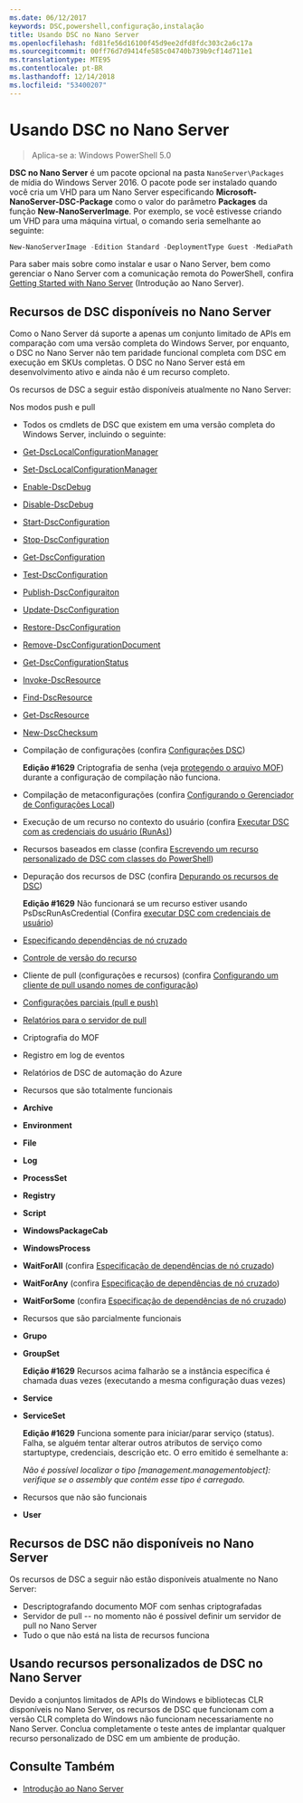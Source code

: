 ```yaml
---
ms.date: 06/12/2017
keywords: DSC,powershell,configuração,instalação
title: Usando DSC no Nano Server
ms.openlocfilehash: fd81fe56d16100f45d9ee2dfd8fdc303c2a6c17a
ms.sourcegitcommit: 00ff76d7d9414fe585c04740b739b9cf14d711e1
ms.translationtype: MTE95
ms.contentlocale: pt-BR
ms.lasthandoff: 12/14/2018
ms.locfileid: "53400207"
---
```

# <a name="using-dsc-on-nano-server"></a>Usando DSC no Nano Server

> Aplica-se a: Windows PowerShell 5.0

**DSC no Nano Server** é um pacote opcional na pasta `NanoServer\Packages` de mídia do Windows Server 2016. O pacote pode ser instalado quando você cria um VHD para um Nano Server especificando **Microsoft-NanoServer-DSC-Package** como o valor do parâmetro **Packages** da função **New-NanoServerImage**. Por exemplo, se você estivesse criando um VHD para uma máquina virtual, o comando seria semelhante ao seguinte:

```powershell
New-NanoServerImage -Edition Standard -DeploymentType Guest -MediaPath f:\ -BasePath .\Base -TargetPath .\Nano1\Nano.vhd -ComputerName Nano1 -Packages Microsoft-NanoServer-DSC-Package
```

Para saber mais sobre como instalar e usar o Nano Server, bem como gerenciar o Nano Server com a comunicação remota do PowerShell, confira [Getting Started with Nano Server](/windows-server/get-started/getting-started-with-nano-server) (Introdução ao Nano Server).

## <a name="dsc-features-available-on-nano-server"></a>Recursos de DSC disponíveis no Nano Server

Como o Nano Server dá suporte a apenas um conjunto limitado de APIs em comparação com uma versão completa do Windows Server, por enquanto, o DSC no Nano Server não tem paridade funcional completa com DSC em execução em SKUs completas. O DSC no Nano Server está em desenvolvimento ativo e ainda não é um recurso completo.

Os recursos de DSC a seguir estão disponíveis atualmente no Nano Server:

Nos modos push e pull

- Todos os cmdlets de DSC que existem em uma versão completa do Windows Server, incluindo o seguinte:
- [Get-DscLocalConfigurationManager](/powershell/module/PSDesiredStateConfiguration/Get-DscLocalConfigurationManager)
- [Set-DscLocalConfigurationManager](/powershell/module/PSDesiredStateConfiguration/Set-DscLocalConfigurationManager)
- [Enable-DscDebug](/powershell/module/PSDesiredStateConfiguration/Enable-DscDebug)
- [Disable-DscDebug](/powershell/module/PSDesiredStateConfiguration/Disable-DscDebug)
- [Start-DscConfiguration](/powershell/module/psdesiredstateconfiguration/start-dscconfiguration)
- [Stop-DscConfiguration](/powershell/module/PSDesiredStateConfiguration/Stop-DscConfiguration)
- [Get-DscConfiguration](/powershell/module/PSDesiredStateConfiguration/Get-DscConfiguration)
- [Test-DscConfiguration](/powershell/module/psdesiredstateconfiguration/Test-DSCConfiguration)
- [Publish-DscConfiguraiton](/powershell/module/PSDesiredStateConfiguration/Publish-DscConfiguration)
- [Update-DscConfiguration](/powershell/module/PSDesiredStateConfiguration/Update-DscConfiguration)
- [Restore-DscConfiguration](/powershell/module/PSDesiredStateConfiguration/Restore-DscConfiguration)
- [Remove-DscConfigurationDocument](/powershell/module/PSDesiredStateConfiguration/Remove-DscConfigurationDocument)
- [Get-DscConfigurationStatus](/powershell/module/PSDesiredStateConfiguration/Get-DscConfigurationStatus)
- [Invoke-DscResource](/powershell/module/PSDesiredStateConfiguration/Invoke-DscResource)
- [Find-DscResource](https://technet.microsoft.com/en-us/library/mt517874.aspx)
- [Get-DscResource](/powershell/module/PSDesiredStateConfiguration/Get-DscResource)
- [New-DscChecksum](/powershell/module/PSDesiredStateConfiguration/New-DSCCheckSum)

- Compilação de configurações (confira [Configurações DSC](../configurations/configurations.md))

  **Edição #1629** Criptografia de senha (veja [protegendo o arquivo MOF](../pull-server/secureMOF.md)) durante a configuração de compilação não funciona.

- Compilação de metaconfigurações (confira [Configurando o Gerenciador de Configurações Local](../managing-nodes/metaConfig.md))

- Execução de um recurso no contexto do usuário (confira [Executar DSC com as credenciais do usuário (RunAs)](../configurations/runAsUser.md))

- Recursos baseados em classe (confira [Escrevendo um recurso personalizado de DSC com classes do PowerShell](../resources/authoringResourceClass.md))

- Depuração dos recursos de DSC (confira [Depurando os recursos de DSC](../troubleshooting/debugResource.md))

  **Edição #1629** Não funcionará se um recurso estiver usando PsDscRunAsCredential (Confira [executar DSC com credenciais de usuário](../configurations/runAsUser.md))

- [Especificando dependências de nó cruzado](../configurations/crossNodeDependencies.md)

- [Controle de versão do recurso](../configurations/sxsResource.md)

- Cliente de pull (configurações e recursos) (confira [Configurando um cliente de pull usando nomes de configuração](../pull-server/pullClientConfigNames.md))

- [Configurações parciais (pull e push)](../pull-server/partialConfigs.md)

- [Relatórios para o servidor de pull](../pull-server/reportServer.md)

- Criptografia do MOF

- Registro em log de eventos

- Relatórios de DSC de automação do Azure

- Recursos que são totalmente funcionais

- **Archive**
- **Environment**
- **File**
- **Log**
- **ProcessSet**
- **Registry**
- **Script**
- **WindowsPackageCab**
- **WindowsProcess**
- **WaitForAll** (confira [Especificação de dependências de nó cruzado](../configurations/crossNodeDependencies.md))
- **WaitForAny** (confira [Especificação de dependências de nó cruzado](../configurations/crossNodeDependencies.md))
- **WaitForSome** (confira [Especificação de dependências de nó cruzado](../configurations/crossNodeDependencies.md))

- Recursos que são parcialmente funcionais
- **Grupo**
- **GroupSet**

  **Edição #1629** Recursos acima falharão se a instância específica é chamada duas vezes (executando a mesma configuração duas vezes)

- **Service**
- **ServiceSet**

  **Edição #1629** Funciona somente para iniciar/parar serviço (status). Falha, se alguém tentar alterar outros atributos de serviço como startuptype, credenciais, descrição etc. O erro emitido é semelhante a:

  *Não é possível localizar o tipo [management.managementobject]: verifique se o assembly que contém esse tipo é carregado.*

- Recursos que não são funcionais
- **User**

## <a name="dsc-features-not-available-on-nano-server"></a>Recursos de DSC não disponíveis no Nano Server

Os recursos de DSC a seguir não estão disponíveis atualmente no Nano Server:

- Descriptografando documento MOF com senhas criptografadas
- Servidor de pull -- no momento não é possível definir um servidor de pull no Nano Server
- Tudo o que não está na lista de recursos funciona

## <a name="using-custom-dsc-resources-on-nano-server"></a>Usando recursos personalizados de DSC no Nano Server

Devido a conjuntos limitados de APIs do Windows e bibliotecas CLR disponíveis no Nano Server, os recursos de DSC que funcionam com a versão CLR completa do Windows não funcionam necessariamente no Nano Server.
Conclua completamente o teste antes de implantar qualquer recurso personalizado de DSC em um ambiente de produção.

## <a name="see-also"></a>Consulte Também

- [Introdução ao Nano Server](/windows-server/get-started/getting-started-with-nano-server)

